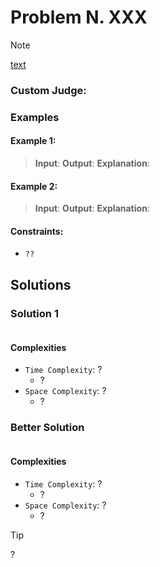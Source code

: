 # Problem N. XXX

> [!NOTE]
> [text](link)

### Custom Judge:

### Examples

#### Example 1:

> **Input**:
> **Output**:
> **Explanation**:

#### Example 2:

> **Input**:
> **Output**:
> **Explanation**:

#### Constraints:

- `??`

## Solutions

### Solution 1

```java

```

#### Complexities

- `Time Complexity`: ?
    - ?
- `Space Complexity`: ?
    - ?

### Better Solution

```java

```

#### Complexities

- `Time Complexity`: ?
    - ?
- `Space Complexity`: ?
    - ?

> [!TIP]
> ?